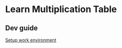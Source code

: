 # Learn Multiplication Table

## Dev guide

[Setup work environment](https://github.com/giabao/kids-learn-multiplication/issues/1)
